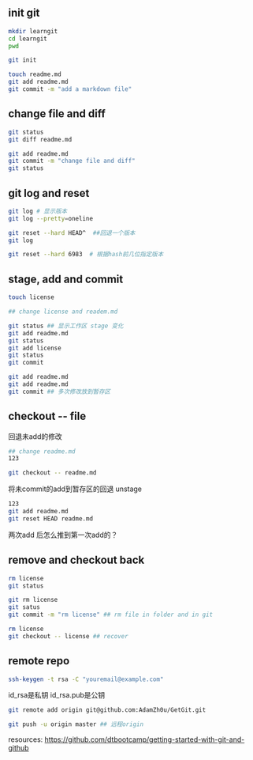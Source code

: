 
## init git

```bash 
mkdir learngit
cd learngit
pwd

git init 

touch readme.md
git add readme.md
git commit -m "add a markdown file"
```

## change file and diff
```bash
git status
git diff readme.md

git add readme.md
git commit -m "change file and diff"
git status
```

## git log and reset
```bash
git log # 显示版本
git log --pretty=oneline

git reset --hard HEAD^  ##回退一个版本
git log 

git reset --hard 6983  # 根据hash前几位指定版本
```

## stage, add and commit 
```bash
touch license

## change license and readem.md

git status ## 显示工作区 stage 变化
git add readme.md
git status
git add license
git status
git commit

git add readme.md
git add readme.md
git commit ## 多次修改放到暂存区
```

## checkout -- file
回退未add的修改
```bash
## change readme.md
123

git checkout -- readme.md
```
将未commit的add到暂存区的回退 unstage
```bash
123
git add readme.md
git reset HEAD readme.md 
```
两次add 后怎么推到第一次add的？

## remove and checkout back 
```bash
rm license 
git status

git rm license 
git satus
git commit -m "rm license" ## rm file in folder and in git

rm license 
git checkout -- license ## recover
```

## remote repo
```bash
ssh-keygen -t rsa -C "youremail@example.com"
```
id_rsa是私钥 id_rsa.pub是公钥

```bash
git remote add origin git@github.com:AdamZh0u/GetGit.git

git push -u origin master ## 远程origin 
```




resources: https://github.com/dtbootcamp/getting-started-with-git-and-github
